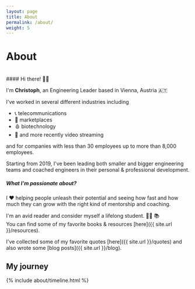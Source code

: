 ```yaml
---
layout: page
title: About
permalink: /about/
weight: 5
---
```


# About
<br>
#### Hi there! 👋🏼

I'm **Christoph**, an Engineering Leader based in Vienna, Austria 🇦🇹

I've worked in several different industries including

* 📞 telecommunications
* 🤝 marketplaces
* 🩸 biotechnology
* 🎥 and more recently video streaming

and for companies with less than 30 employees up to more than 8,000 employees.

Starting from 2019, I've been leading both smaller and bigger engineering teams and coached engineers in their personal & professional development.

##### What I'm passionate about?
I ♥️ helping people unleash their potential and seeing how fast and how much they can grow with the right kind of mentorship and coaching.

I'm an avid reader and consider myself a lifelong student. 🙇🏻 📚  
You can find some of my favorite books & resources [here]({{ site.url }}/resources).

I've collected some of my favorite quotes [here]({{ site.url }}/quotes) and also wrote some [blog posts]({{ site.url }}/blog).

<!-- 
<div class="row">
{% include about/skills.html title="Programming Skills" source=site.data.programming-skills %}
{% include about/skills.html title="Other Skills" source=site.data.other-skills %}
</div> 
-->

## My journey
<div class="row">
{% include about/timeline.html %}
</div>